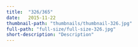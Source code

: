 ```yaml
---
title:  "326/365"
date:   2015-11-22
thumbnail-path: "thumbnails/thumbnail-326.jpg"
full-path: "full-size/full-size-326.jpg"
short-description: "Description"
---
```

